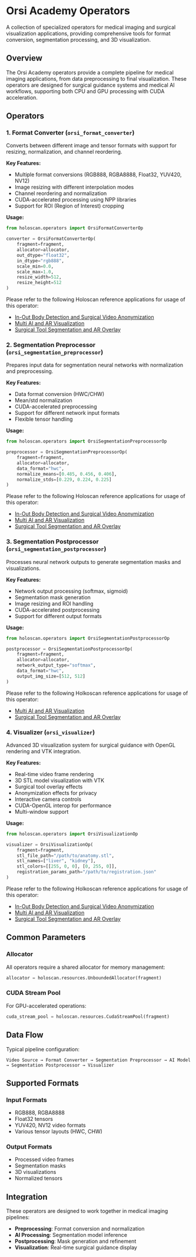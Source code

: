 # Orsi Academy Operators

A collection of specialized operators for medical imaging and surgical visualization applications, providing comprehensive tools for format conversion, segmentation processing, and 3D visualization.

## Overview

The Orsi Academy operators provide a complete pipeline for medical imaging applications, from data preprocessing to final visualization. These operators are designed for surgical guidance systems and medical AI workflows, supporting both CPU and GPU processing with CUDA acceleration.

## Operators

### 1. Format Converter (`orsi_format_converter`)

Converts between different image and tensor formats with support for resizing, normalization, and channel reordering.

**Key Features:**

- Multiple format conversions (RGB888, RGBA8888, Float32, YUV420, NV12)
- Image resizing with different interpolation modes
- Channel reordering and normalization
- CUDA-accelerated processing using NPP libraries
- Support for ROI (Region of Interest) cropping

**Usage:**

```python
from holoscan.operators import OrsiFormatConverterOp

converter = OrsiFormatConverterOp(
    fragment=fragment,
    allocator=allocator,
    out_dtype="float32",
    in_dtype="rgb888",
    scale_min=0.0,
    scale_max=1.0,
    resize_width=512,
    resize_height=512
)
```

Please refer to the following Holoscan reference applications for usage of this operator:

- [In-Out Body Detection and Surgical Video Anonymization](../../applications/orsi/orsi_in_out_body/python/orsi_in_out_body.py)
- [Multi AI and AR Visualization](../../applications/orsi/orsi_multi_ai_ar/python/orsi_multi_ai_ar.py)
- [Surgical Tool Segmentation and AR Overlay](../../applications/orsi/orsi_segmentation_ar/python/orsi_segmentation_ar.py)

### 2. Segmentation Preprocessor (`orsi_segmentation_preprocessor`)

Prepares input data for segmentation neural networks with normalization and preprocessing.

**Key Features:**

- Data format conversion (HWC/CHW)
- Mean/std normalization
- CUDA-accelerated preprocessing
- Support for different network input formats
- Flexible tensor handling

**Usage:**

```python
from holoscan.operators import OrsiSegmentationPreprocessorOp

preprocessor = OrsiSegmentationPreprocessorOp(
    fragment=fragment,
    allocator=allocator,
    data_format="hwc",
    normalize_means=[0.485, 0.456, 0.406],
    normalize_stds=[0.229, 0.224, 0.225]
)
```

Please refer to the following Holoscan reference applications for usage of this operator:

- [In-Out Body Detection and Surgical Video Anonymization](../../applications/orsi/orsi_in_out_body/python/orsi_in_out_body.py)
- [Multi AI and AR Visualization](../../applications/orsi/orsi_multi_ai_ar/python/orsi_multi_ai_ar.py)
- [Surgical Tool Segmentation and AR Overlay](../../applications/orsi/orsi_segmentation_ar/python/orsi_segmentation_ar.py)

### 3. Segmentation Postprocessor (`orsi_segmentation_postprocessor`)

Processes neural network outputs to generate segmentation masks and visualizations.

**Key Features:**

- Network output processing (softmax, sigmoid)
- Segmentation mask generation
- Image resizing and ROI handling
- CUDA-accelerated postprocessing
- Support for different output formats

**Usage:**

```python
from holoscan.operators import OrsiSegmentationPostprocessorOp

postprocessor = OrsiSegmentationPostprocessorOp(
    fragment=fragment,
    allocator=allocator,
    network_output_type="softmax",
    data_format="hwc",
    output_img_size=[512, 512]
)
```

Please refer to the following Holkoscan reference applications for usage of this operator:

- [Multi AI and AR Visualization](../../applications/orsi/orsi_multi_ai_ar/python/orsi_multi_ai_ar.py)
- [Surgical Tool Segmentation and AR Overlay](../../applications/orsi/orsi_segmentation_ar/python/orsi_segmentation_ar.py)

### 4. Visualizer (`orsi_visualizer`)

Advanced 3D visualization system for surgical guidance with OpenGL rendering and VTK integration.

**Key Features:**

- Real-time video frame rendering
- 3D STL model visualization with VTK
- Surgical tool overlay effects
- Anonymization effects for privacy
- Interactive camera controls
- CUDA-OpenGL interop for performance
- Multi-window support

**Usage:**

```python
from holoscan.operators import OrsiVisualizationOp

visualizer = OrsiVisualizationOp(
    fragment=fragment,
    stl_file_path="/path/to/anatomy.stl",
    stl_names=["liver", "kidney"],
    stl_colors=[[255, 0, 0], [0, 255, 0]],
    registration_params_path="/path/to/registration.json"
)
```

Please refer to the following Holkoscan reference applications for usage of this operator:

- [In-Out Body Detection and Surgical Video Anonymization](../../applications/orsi/orsi_in_out_body/python/orsi_in_out_body.py)
- [Multi AI and AR Visualization](../../applications/orsi/orsi_multi_ai_ar/python/orsi_multi_ai_ar.py)
- [Surgical Tool Segmentation and AR Overlay](../../applications/orsi/orsi_segmentation_ar/python/orsi_segmentation_ar.py)

## Common Parameters

### Allocator

All operators require a shared allocator for memory management:

```python
allocator = holoscan.resources.UnboundedAllocator(fragment)
```

### CUDA Stream Pool

For GPU-accelerated operations:

```python
cuda_stream_pool = holoscan.resources.CudaStreamPool(fragment)
```

## Data Flow

Typical pipeline configuration:

```
Video Source → Format Converter → Segmentation Preprocessor → AI Model → Segmentation Postprocessor → Visualizer
```

## Supported Formats

### Input Formats

- RGB888, RGBA8888
- Float32 tensors
- YUV420, NV12 video formats
- Various tensor layouts (HWC, CHW)

### Output Formats

- Processed video frames
- Segmentation masks
- 3D visualizations
- Normalized tensors

## Integration

These operators are designed to work together in medical imaging pipelines:

- **Preprocessing**: Format conversion and normalization
- **AI Processing**: Segmentation model inference
- **Postprocessing**: Mask generation and refinement
- **Visualization**: Real-time surgical guidance display
